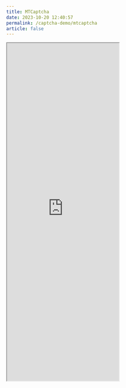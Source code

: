 ```yaml
---
title: MTCaptcha
date: 2023-10-20 12:40:57
permalink: /captcha-demo/mtcaptcha
article: false
---
```


<iframe src="https://www.mtcaptcha.com/#mtcaptcha-demo" height="900px" scrolling="no"></iframe>
